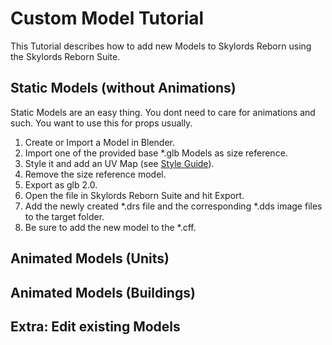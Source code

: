 # Custom Model Tutorial #
This Tutorial describes how to add new Models to Skylords Reborn using the Skylords Reborn Suite.

## Static Models (without Animations) ##
Static Models are an easy thing. You dont need to care for animations and such. You want to use this for props usually.
1. Create or Import a Model in Blender.
2. Import one of the provided base *.glb Models as size reference.
3. Style it and add an UV Map (see [Style Guide](https://github.com/Maxxxel/SkylordsReborn/blob/master/StyleGuide.md)).
4. Remove the size reference model.
5. Export as glb 2.0.
6. Open the file in Skylords Reborn Suite and hit Export.
7. Add the newly created *.drs file and the corresponding *.dds image files to the target folder.
8. Be sure to add the new model to the *.cff.

## Animated Models (Units) ##

## Animated Models (Buildings) ##

## Extra: Edit existing Models ##

